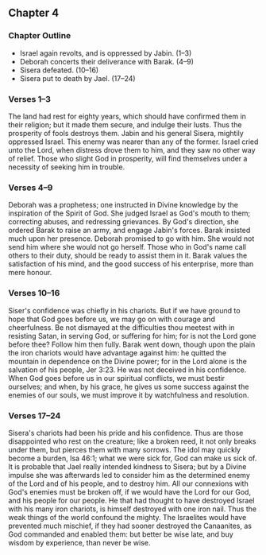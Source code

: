 ## Chapter 4

### Chapter Outline

- Israel again revolts, and is oppressed by Jabin. (1–3)
- Deborah concerts their deliverance with Barak. (4–9)
- Sisera defeated. (10–16)
- Sisera put to death by Jael. (17–24)

### Verses 1–3

The land had rest for eighty years, which should have confirmed them in their religion; but it made them secure, and indulge their lusts. Thus the prosperity of fools destroys them. Jabin and his general Sisera, mightily oppressed Israel. This enemy was nearer than any of the former. Israel cried unto the Lord, when distress drove them to him, and they saw no other way of relief. Those who slight God in prosperity, will find themselves under a necessity of seeking him in trouble.

### Verses 4–9

Deborah was a prophetess; one instructed in Divine knowledge by the inspiration of the Spirit of God. She judged Israel as God's mouth to them; correcting abuses, and redressing grievances. By God's direction, she ordered Barak to raise an army, and engage Jabin's forces. Barak insisted much upon her presence. Deborah promised to go with him. She would not send him where she would not go herself. Those who in God's name call others to their duty, should be ready to assist them in it. Barak values the satisfaction of his mind, and the good success of his enterprise, more than mere honour.

### Verses 10–16

Siser's confidence was chiefly in his chariots. But if we have ground to hope that God goes before us, we may go on with courage and cheerfulness. Be not dismayed at the difficulties thou meetest with in resisting Satan, in serving God, or suffering for him; for is not the Lord gone before thee? Follow him then fully. Barak went down, though upon the plain the iron chariots would have advantage against him: he quitted the mountain in dependence on the Divine power; for in the Lord alone is the salvation of his people, Jer 3:23. He was not deceived in his confidence. When God goes before us in our spiritual conflicts, we must bestir ourselves; and when, by his grace, he gives us some success against the enemies of our souls, we must improve it by watchfulness and resolution.

### Verses 17–24

Sisera's chariots had been his pride and his confidence. Thus are those disappointed who rest on the creature; like a broken reed, it not only breaks under them, but pierces them with many sorrows. The idol may quickly become a burden, Isa 46:1; what we were sick for, God can make us sick of. It is probable that Jael really intended kindness to Sisera; but by a Divine impulse she was afterwards led to consider him as the determined enemy of the Lord and of his people, and to destroy him. All our connexions with God's enemies must be broken off, if we would have the Lord for our God, and his people for our people. He that had thought to have destroyed Israel with his many iron chariots, is himself destroyed with one iron nail. Thus the weak things of the world confound the mighty. The Israelites would have prevented much mischief, if they had sooner destroyed the Canaanites, as God commanded and enabled them: but better be wise late, and buy wisdom by experience, than never be wise.

